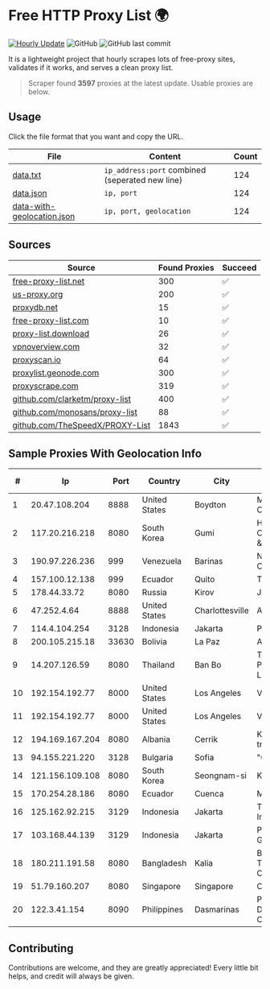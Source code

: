 
# Free HTTP Proxy List 🌍

[![Hourly Update](https://github.com/mertguvencli/http-proxy-list/actions/workflows/main.yml/badge.svg?branch=main)](https://github.com/mertguvencli/http-proxy-list/actions/workflows/main.yml)
![GitHub](https://img.shields.io/github/license/mertguvencli/http-proxy-list)
![GitHub last commit](https://img.shields.io/github/last-commit/mertguvencli/http-proxy-list)

It is a lightweight project that hourly scrapes lots of free-proxy sites, validates if it works, and serves a clean proxy list.


> Scraper found **3597** proxies at the latest update. Usable proxies are below.

## Usage

Click the file format that you want and copy the URL.


|File|Content|Count|
|----|-------|-----|
|[data.txt](https://raw.githubusercontent.com/mertguvencli/http-proxy-list/main/proxy-list/data.txt)|`ip_address:port` combined (seperated new line)|124|
|[data.json](https://raw.githubusercontent.com/mertguvencli/http-proxy-list/main/proxy-list/data.json)|`ip, port`|124|
|[data-with-geolocation.json](https://raw.githubusercontent.com/mertguvencli/http-proxy-list/main/proxy-list/data-with-geolocation.json)|`ip, port, geolocation`|124|

## Sources

|Source|Found Proxies|Succeed|
|------|-------------|-------|
|[free-proxy-list.net](https://free-proxy-list.net)|300|✅|
|[us-proxy.org](https://www.us-proxy.org)|200|✅|
|[proxydb.net](http://proxydb.net)|15|✅|
|[free-proxy-list.com](https://free-proxy-list.com/?page=&port=&type%5B%5D=http&type%5B%5D=https&up_time=0&search=Search)|10|✅|
|[proxy-list.download](https://www.proxy-list.download/HTTP)|26|✅|
|[vpnoverview.com](https://vpnoverview.com/privacy/anonymous-browsing/free-proxy-servers)|32|✅|
|[proxyscan.io](https://www.proxyscan.io)|64|✅|
|[proxylist.geonode.com](https://proxylist.geonode.com/api/proxy-list?limit=300&page=1&sort_by=lastChecked&sort_type=desc&protocols=http,https)|300|✅|
|[proxyscrape.com](https://api.proxyscrape.com/v2/?request=displayproxies&protocol=http&timeout=10000&country=all&ssl=all&anonymity=all)|319|✅|
|[github.com/clarketm/proxy-list](https://raw.githubusercontent.com/clarketm/proxy-list/master/proxy-list-raw.txt)|400|✅|
|[github.com/monosans/proxy-list](https://raw.githubusercontent.com/monosans/proxy-list/main/proxies/http.txt)|88|✅|
|[github.com/TheSpeedX/PROXY-List](https://raw.githubusercontent.com/TheSpeedX/PROXY-List/master/http.txt)|1843|✅|


## Sample Proxies With Geolocation Info

|#|Ip|Port|Country|City|Internet Service Provider|
|-|--|----|-------|----|-------------------------|
|1|20.47.108.204|8888|United States|Boydton|Microsoft Corporation|
|2|117.20.216.218|8080|South Korea|Gumi|HYUNDAI COMMUNICATIONS & NETWORK|
|3|190.97.226.236|999|Venezuela|Barinas|NetLink América C.A.|
|4|157.100.12.138|999|Ecuador|Quito|Telconet S.A|
|5|178.44.33.72|8080|Russia|Kirov|JSC VolgaTelecom|
|6|47.252.4.64|8888|United States|Charlottesville|Alibaba.com LLC|
|7|114.4.104.254|3128|Indonesia|Jakarta|PT. INDOSAT Tbk|
|8|200.105.215.18|33630|Bolivia|La Paz|AXS Bolivia S. A.|
|9|14.207.126.59|8080|Thailand|Ban Bo|Triple T Broadband Public Company Limited|
|10|192.154.192.77|8000|United States|Los Angeles|Vivid-hosting LLC|
|11|192.154.192.77|8000|United States|Los Angeles|Vivid-hosting LLC|
|12|194.169.167.204|8080|Albania|Cerrik|Kadri Haxhiaj trading as "B.I."|
|13|94.155.221.220|3128|Bulgaria|Sofia|"Cooolbox" AD|
|14|121.156.109.108|8080|South Korea|Seongnam-si|Korea Telecom|
|15|170.254.28.186|8080|Ecuador|Cuenca|María Teresa Vivar|
|16|125.162.92.215|3129|Indonesia|Jakarta|Telekomunikasi Indonesia|
|17|103.168.44.139|3129|Indonesia|Jakarta|PT CYB Media Group|
|18|180.211.191.58|8080|Bangladesh|Kalia|Bangladesh Telecommunications Company Ltd.|
|19|51.79.160.207|8080|Singapore|Singapore|OVH SAS|
|20|122.3.41.154|8090|Philippines|Dasmarinas|Philippine Long Distance Telephone Co.|



## Contributing

Contributions are welcome, and they are greatly appreciated! Every
little bit helps, and credit will always be given.

